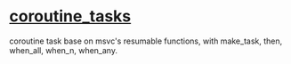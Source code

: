 # [coroutine_tasks](https://github.com/wangjieest/coroutine_tasks)
coroutine task base on msvc's resumable functions, with make_task, then, when_all, when_n, when_any.
